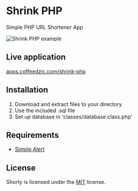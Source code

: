 # Shrink PHP
Simple PHP URL Shortener App

![Shrink PHP example](https://apps.coffeedzic.com/shrink-php/preview.jpg)

## Live application

[apps.coffeedzic.com/shrink-php](https://apps.coffeedzic.com/shrink-php)

## Installation

1. Download and extract files to your directory
2. Use the included .sql file
3. Set up database in 'classes/database.class.php'

## Requirements

* [Simple Alert](https://github.com/coffeedzic/simple-alert)

## License

Shorty is licensed under the [MIT](https://github.com/coffeedzic/shrink-php/blob/main/LICENSE) license.



